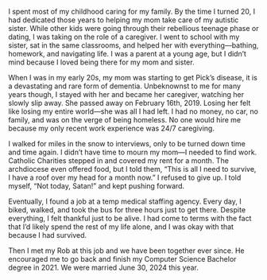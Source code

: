   I spent most of my childhood caring for my family. By the time I turned 20, I had dedicated those years to helping my mom take care of my autistic sister. 
While other kids were going through their rebellious teenage phase or dating, I was taking on the role of a caregiver. I went to school with my sister, sat
in the same classrooms, and helped her with everything—bathing, homework, and navigating life. 
I was a parent at a young age, but I didn’t mind because I loved being there for my mom and sister.

  When I was in my early 20s, my mom was starting to get Pick’s disease, it is a devastating and rare form of dementia.  Unbeknownst to me for many years though,
I stayed with her and became her caregiver, watching her slowly slip away. She passed away on February 16th, 2019. Losing her felt like losing my entire
world—she was all I had left. I had no money, no car, no family, and was on the verge of being homeless. No one would hire me because my only recent work 
experience was 24/7 caregiving.

  I walked for miles in the snow to interviews, only to be turned down time and time again. I didn’t have time to mourn my mom—I needed to find work. 
Catholic Charities stepped in and covered my rent for a month. The archdiocese even offered food, but I told them, “This is all I need to survive, 
I have a roof over my head for a month now.” I refused to give up. I told myself, “Not today, Satan!” and kept pushing forward.

  Eventually, I found a job at a temp medical staffing agency. Every day, I biked, walked, and took the bus for three hours just to get there.
Despite everything, I felt thankful just to be alive. I had come to terms with the fact that I’d likely spend the rest of my life alone, and I was okay
with that because I had survived. 

  Then I met my Rob at this job and we have been together ever since. He encouraged me to go back and finish my Computer Science Bachelor degree in 2021. 
We were married June 30, 2024 this year. 
